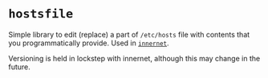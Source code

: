 # `hostsfile`

Simple library to edit (replace) a part of `/etc/hosts` file with contents that you programmatically provide.
Used in [`innernet`](https://github.com/tonarino/innernet).

Versioning is held in lockstep with innernet, although this may change in the future.
